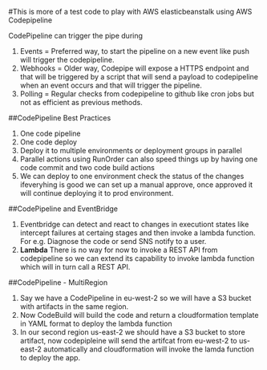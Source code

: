 #This is more of a test code to play with AWS elasticbeanstalk using AWS Codepipeline

CodePipeline can trigger the pipe during
1. Events = Preferred way, to start the pipeline on a new event like push will trigger the codepipeline.
2. Webhooks = Older way, Codepipe will expose a HTTPS endpoint and that will be triggered by a script that will send a payload to codepipeline when an event occurs and that will trigger the pipeline.
3. Polling = Regular checks from codepipeline to github like cron jobs but not as efficient as previous methods.

##CodePipeline Best Practices
1. One code pipeline
2. One code deploy
3. Deploy it to multiple environments or deployment groups in parallel
4. Parallel actions using RunOrder can also speed things up by having one code commit and two code build actions
5. We can deploy to one environment check the status of the changes ifeveryhing is good we can set up a manual approve, once approved it will continue deploying it to prod environment.

##CodePipeline and EventBridge
1. Eventbridge can detect and react to changes in executiont states like intercept failures at certaing stages and then invoke a lambda function. For e.g. Diagnose the code or send SNS notify to a user.
2. **Lambda** There is no way for now to invoke a REST API from codepipeline so we can extend its capability to invoke lambda function which will in turn call a REST API.

##CodePipeline - MultiRegion
1. Say we have a CodePipeline in eu-west-2 so we will have a S3 bucket with artifacts in the same region.
2. Now CodeBuild will build the code and return a cloudformation template in YAML format to deploy the lambda function
3. In our second region us-east-2 we should have a S3 bucket to store artifact, now codepipleine will send the artifcat from eu-west-2 to us-east-2 automatically and cloudformation will invoke the lamda function to deploy the app.
